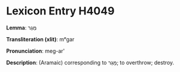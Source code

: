 # Lexicon Entry H4049

**Lemma**: מְגַר

**Transliteration (xlit)**: mᵉgar

**Pronunciation**: meg-ar'

**Description**:
(Aramaic) corresponding to מָגַר; to overthrow; destroy.
